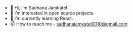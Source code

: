 - 👋 Hi, I’m Sadhana Jamkatel
- 👀 I’m interested in open source projects.
- 🌱 I’m currently learning React.
- 📫 How to reach me - sadhanajamkatel0010@gmail.com

<!---
Sadhanajx10/Sadhanajx10 is a ✨ special ✨ repository because its `README.md` (this file) appears on your GitHub profile.
You can click the Preview link to take a look at your changes.
--->
